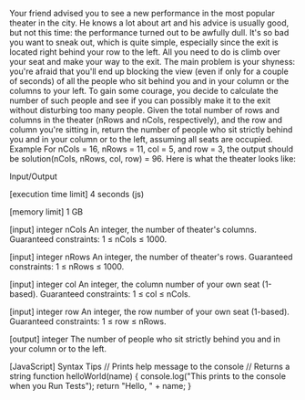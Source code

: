 Your friend advised you to see a new performance in the most popular theater in the city. He knows a lot about art and his advice is usually good, but not this time: the performance turned out to be awfully dull. It's so bad you want to sneak out, which is quite simple, especially since the exit is located right behind your row to the left. All you need to do is climb over your seat and make your way to the exit.
The main problem is your shyness: you're afraid that you'll end up blocking the view (even if only for a couple of seconds) of all the people who sit behind you and in your column or the columns to your left. To gain some courage, you decide to calculate the number of such people and see if you can possibly make it to the exit without disturbing too many people.
Given the total number of rows and columns in the theater (nRows and nCols, respectively), and the row and column you're sitting in, return the number of people who sit strictly behind you and in your column or to the left, assuming all seats are occupied.
Example
For nCols = 16, nRows = 11, col = 5, and row = 3, the output should be
solution(nCols, nRows, col, row) = 96.
Here is what the theater looks like:

Input/Output


[execution time limit] 4 seconds (js)


[memory limit] 1 GB


[input] integer nCols
An integer, the number of theater's columns.
Guaranteed constraints:
1 ≤ nCols ≤ 1000.


[input] integer nRows
An integer, the number of theater's rows.
Guaranteed constraints:
1 ≤ nRows ≤ 1000.


[input] integer col
An integer, the column number of your own seat (1-based).
Guaranteed constraints:
1 ≤ col ≤ nCols.


[input] integer row
An integer, the row number of your own seat (1-based).
Guaranteed constraints:
1 ≤ row ≤ nRows.


[output] integer
The number of people who sit strictly behind you and in your column or to the left.


[JavaScript] Syntax Tips
// Prints help message to the console
// Returns a string
function helloWorld(name) {
    console.log("This prints to the console when you Run Tests");
    return "Hello, " + name;
}


